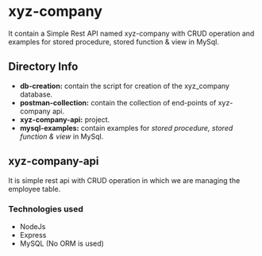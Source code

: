 # xyz-company  

It contain a Simple Rest API named xyz-company with CRUD operation and examples for stored procedure, stored function & view in MySql.  

## Directory Info  

* **db-creation:** contain the script for creation of the xyz_company database.  
* **postman-collection:** contain the collection of end-points of xyz-company api.  
* **xyz-company-api:** project.  
* **mysql-examples:**  contain examples for *stored procedure, stored function & view* in MySql.  

## xyz-company-api

It is simple rest api with CRUD operation in which we are managing the employee table.  

### Technologies used  

* NodeJs
* Express
* MySQL (No ORM is used)